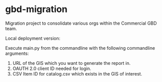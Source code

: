 # gbd-migration
Migration project to consolidate various orgs within the Commercial GBD team. 

Local deployment version: 

Execute main.py from the commandline with the following commandline arguments:

1. URL of the GIS which you want to generate the report in.
2. OAUTH 2.0 client ID needed for login.
3. CSV Item ID for catalog.csv which exists in the GIS of interest.
